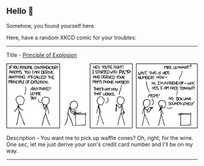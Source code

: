 ## Hello 👀

Somehow, you found yourself here.

Here, have a random XKCD comic for your troubles:

-----------------------------------

Title - [Principle of Explosion](https://xkcd.com/704)

![Principle of Explosion](./random_comic.png)

Description - You want me to pick up waffle cones? Oh, right, for the wine. One sec, let me just derive your son's credit card number and I'll be on my way.

-----------------------------------